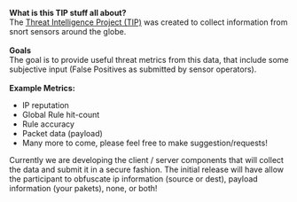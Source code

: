 <b>What is this TIP stuff all about?</b><br>
The <a href='http://rootedyour.com/tip'>Threat Intelligence Project (TIP)</a> was created to collect information from snort sensors around the globe.<br>
<br>
<b>Goals</b><br>
The goal is to provide useful threat metrics from this data, that include some subjective input (False Positives as submitted by sensor operators).<br>
<br>
<b>Example Metrics:</b>
<ul><li>IP reputation<br>
</li><li>Global Rule hit-count<br>
</li><li>Rule accuracy<br>
</li><li>Packet data (payload)<br>
</li><li>Many more to come, please feel free to make suggestion/requests!</li></ul>

Currently we are developing the client / server components that will collect the data and submit it in a secure fashion.  The initial release will have allow the participant to obfuscate ip information (source or dest), payload information (your pakets), none, or both!
